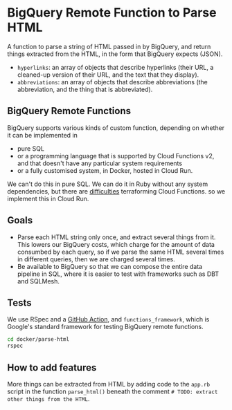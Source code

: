 # BigQuery Remote Function to Parse HTML

A function to parse a string of HTML passed in by BigQuery, and return things
extracted from the HTML, in the form that BigQuery expects (JSON).

* `hyperlinks`: an array of objects that describe hyperlinks (their URL, a
  cleaned-up version of their URL, and the text that they display).
* `abbreviations`: an array of objects that describe abbreviations (the
  abbreviation, and the thing that is abbreviated).

## BigQuery Remote Functions

BigQuery supports various kinds of custom function, depending on whether it can
be implemented in

* pure SQL
* or a programming language that is supported by Cloud Functions v2, and that
  doesn't have any particular system requirements
* or a fully customised system, in Docker, hosted in Cloud Run.

We can't do this in pure SQL. We can do it in Ruby without any system
dependencies, but there are
[difficulties](https://github.com/alphagov/govuk-knowledge-graph-gcp/issues/749)
terraforming Cloud Functions. so we implement this in Cloud Run.

## Goals

* Parse each HTML string only once, and extract several things from it. This
  lowers our BigQuery costs, which charge for the amount of data consumbed by
  each query, so if we parse the same HTML several times in different queries,
  then we are charged several times.
* Be available to BigQuery so that we can compose the entire data pipeline in
  SQL, where it is easier to test with frameworks such as DBT and SQLMesh.

## Tests

We use RSpec and a [GitHub
Action](https://github.com/alphagov/govuk-knowledge-graph-gcp/actions/workflows/ruby-lint-and-test.yml),
and `functions_framework`, which is Google's standard framework for testing
BigQuery remote functions.

```sh
cd docker/parse-html
rspec
```

## How to add features

More things can be extracted from HTML by adding code to the `app.rb` script in
the function `parse_html()` beneath the comment `# TODO: extract other things
from the HTML`.
